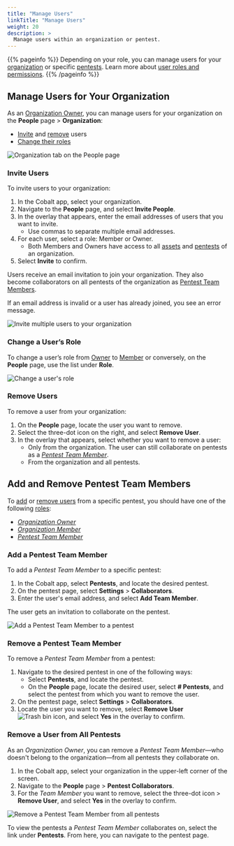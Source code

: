 ```yaml
---
title: "Manage Users"
linkTitle: "Manage Users"
weight: 20
description: >
  Manage users within an organization or pentest.
---
```


{{% pageinfo %}}
Depending on your role, you can manage users for your [organization](#manage-users-for-your-organization) or specific [pentests](#add-and-remove-pentest-team-members). Learn more about [user roles and permissions](/platform-deep-dive/collaboration/organization/user-roles/).
{{% /pageinfo %}}

## Manage Users for Your Organization

As an [Organization Owner](/getting-started/glossary/#organization-owner), you can manage users for your organization on the **People** page > **Organization**:

- [Invite](#invite-users) and [remove](#remove-users) users
- [Change their roles](#change-a-users-role)

![Organization tab on the People page](/deepdive/PeopleOrganization.png "View and manage users for your organization on the People page")

### Invite Users

To invite users to your organization:

1. In the Cobalt app, select your organization.
1. Navigate to the **People** page, and select **Invite People**.
1. In the overlay that appears, enter the email addresses of users that you want to invite.
   - Use commas to separate multiple email addresses.
1. For each user, select a role: Member or Owner.
    - Both Members and Owners have access to all [assets](/platform-deep-dive/assets/) and [pentests](/platform-deep-dive/pentests/) of an organization.
1. Select **Invite** to confirm.

Users receive an email invitation to join your organization. They also become collaborators on all pentests of the organization as [Pentest Team Members](/getting-started/glossary/#pentest-team-member).

If an email address is invalid or a user has already joined, you see an error message.

![Invite multiple users to your organization](/deepdive/InviteUsers.png "Overlay for inviting multiple users")

### Change a User’s Role

To change a user’s role from [Owner](/getting-started/glossary/#organization-owner) to [Member](/getting-started/glossary/#organization-member) or conversely, on the **People** page, use the list under **Role**.

![Change a user's role](/deepdive/ChangeUserRole.png "Role list on the People page")

### Remove Users

To remove a user from your organization:

1. On the **People** page, locate the user you want to remove.
1. Select the three-dot icon on the right, and select **Remove User**.
1. In the overlay that appears, select whether you want to remove a user:
    - Only from the organization. The user can still collaborate on pentests as a [_Pentest Team Member_](/getting-started/glossary/#pentest-team-member).
    - From the organization and all pentests.

## Add and Remove Pentest Team Members

To [add](#add-a-pentest-team-member) or [remove users](#remove-a-pentest-team-member) from a specific pentest, you should have one of the following [roles](/platform-deep-dive/collaboration/organization/user-roles/):

- [_Organization Owner_](/getting-started/glossary/#organization-owner)
- [_Organization Member_](/getting-started/glossary/#organization-member)
- [_Pentest Team Member_](/getting-started/glossary/#pentest-team-member)

### Add a Pentest Team Member

To add a _Pentest Team Member_ to a specific pentest:

1. In the Cobalt app, select **Pentests**, and locate the desired pentest.
1. On the pentest page, select **Settings** > **Collaborators**.
1. Enter the user's email address, and select **Add Team Member**.

The user gets an invitation to collaborate on the pentest.

![Add a Pentest Team Member to a pentest](/deepdive/AddTeamMember.png "Add a Pentest Team Member to a pentest")

### Remove a Pentest Team Member

To remove a _Pentest Team Member_ from a pentest:

1. Navigate to the desired pentest in one of the following ways:
   - Select **Pentests**, and locate the pentest.
   - On the **People** page, locate the desired user, select **# Pentests**, and select the pentest from which you want to remove the user.
1. On the pentest page, select **Settings** > **Collaborators**.
1. Locate the user you want to remove, select **Remove User** ![Trash bin icon](/icons/Trash.png "Trash bin icon"), and select **Yes** in the overlay to confirm.

### Remove a User from All Pentests

As an _Organization Owner_, you can remove a _Pentest Team Member_—who doesn't belong to the organization—from all pentests they collaborate on.

1. In the Cobalt app, select your organization in the upper-left corner of the screen.
1. Navigate to the **People** page > **Pentest Collaborators**.
1. For the _Team Member_ you want to remove, select the three-dot icon > **Remove User**, and select **Yes** in the overlay to confirm.

![Remove a Pentest Team Member from all pentests](/deepdive/RemoveCollaboratorFromAllPentests.png "Add a Pentest Team Member from all pentests")

To view the pentests a _Pentest Team Member_ collaborates on, select the link under **Pentests**. From here, you can navigate to the pentest page.
